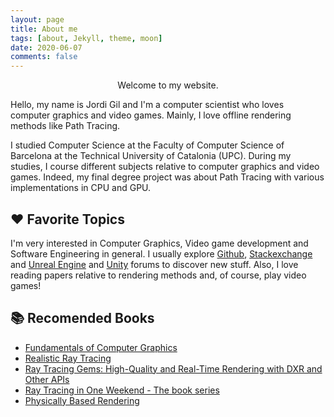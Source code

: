 ```yaml
---
layout: page
title: About me
tags: [about, Jekyll, theme, moon]
date: 2020-06-07
comments: false
---
```


<center><a> Welcome to my website. </a> </center>

Hello, my name is Jordi Gil and I'm a computer scientist who loves computer graphics and video games. Mainly, I love offline rendering methods like Path Tracing.

I studied Computer Science at the Faculty of Computer Science of Barcelona at the Technical University of Catalonia (UPC). During my studies, I course different subjects relative to computer graphics and video games. Indeed, my final degree project was about Path Tracing with various implementations in CPU and GPU.

## :heart: Favorite Topics

I'm very interested in Computer Graphics, Video game development and Software Engineering in general. I usually explore [Github](https://github.com/), [Stackexchange](https://computergraphics.stackexchange.com/) and [Unreal Engine](https://forums.unrealengine.com/) and [Unity](https://forum.unity.com/) forums to discover new stuff. Also, I love reading papers relative to rendering methods and, of course, play video games!

## :books: Recomended Books

* [Fundamentals of Computer Graphics](https://www.amazon.es/Fundamentals-Computer-Graphics-Peter-Shirley/dp/1568814690)
* [Realistic Ray Tracing](https://www.amazon.es/Realistic-Tracing-Second-Peter-Shirley/dp/1568811985)
* [Ray Tracing Gems: High-Quality and Real-Time Rendering with DXR and Other APIs](http://www.realtimerendering.com/raytracinggems/)
* [Ray Tracing in One Weekend - The book series](https://raytracing.github.io/)
* [Physically Based Rendering](https://www.pbrt.org/)

